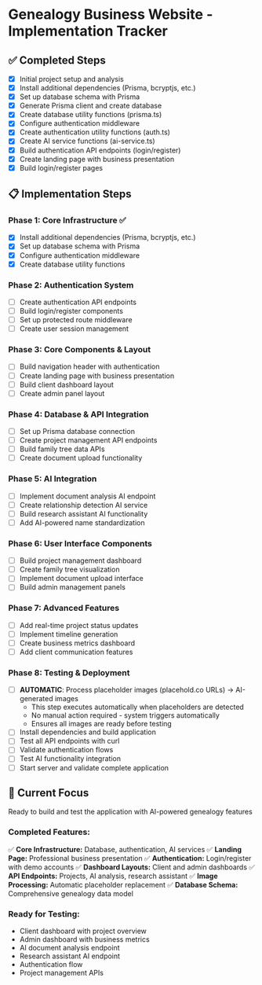 # Genealogy Business Website - Implementation Tracker

## ✅ Completed Steps
- [x] Initial project setup and analysis
- [x] Install additional dependencies (Prisma, bcryptjs, etc.)
- [x] Set up database schema with Prisma
- [x] Generate Prisma client and create database
- [x] Create database utility functions (prisma.ts)
- [x] Configure authentication middleware
- [x] Create authentication utility functions (auth.ts)
- [x] Create AI service functions (ai-service.ts)
- [x] Build authentication API endpoints (login/register)
- [x] Create landing page with business presentation
- [x] Build login/register pages

## 📋 Implementation Steps

### Phase 1: Core Infrastructure ✅
- [x] Install additional dependencies (Prisma, bcryptjs, etc.)
- [x] Set up database schema with Prisma
- [x] Configure authentication middleware
- [x] Create database utility functions

### Phase 2: Authentication System
- [ ] Create authentication API endpoints
- [ ] Build login/register components
- [ ] Set up protected route middleware
- [ ] Create user session management

### Phase 3: Core Components & Layout
- [ ] Build navigation header with authentication
- [ ] Create landing page with business presentation
- [ ] Build client dashboard layout
- [ ] Create admin panel layout

### Phase 4: Database & API Integration
- [ ] Set up Prisma database connection
- [ ] Create project management API endpoints
- [ ] Build family tree data APIs
- [ ] Create document upload functionality

### Phase 5: AI Integration
- [ ] Implement document analysis AI endpoint
- [ ] Create relationship detection AI service
- [ ] Build research assistant AI functionality
- [ ] Add AI-powered name standardization

### Phase 6: User Interface Components
- [ ] Build project management dashboard
- [ ] Create family tree visualization
- [ ] Implement document upload interface
- [ ] Build admin management panels

### Phase 7: Advanced Features
- [ ] Add real-time project status updates
- [ ] Implement timeline generation
- [ ] Create business metrics dashboard
- [ ] Add client communication features

### Phase 8: Testing & Deployment
- [ ] **AUTOMATIC**: Process placeholder images (placehold.co URLs) → AI-generated images
  - This step executes automatically when placeholders are detected
  - No manual action required - system triggers automatically
  - Ensures all images are ready before testing
- [ ] Install dependencies and build application
- [ ] Test all API endpoints with curl
- [ ] Validate authentication flows
- [ ] Test AI functionality integration
- [ ] Start server and validate complete application

## 🎯 Current Focus
Ready to build and test the application with AI-powered genealogy features

### Completed Features:
✅ **Core Infrastructure:** Database, authentication, AI services
✅ **Landing Page:** Professional business presentation
✅ **Authentication:** Login/register with demo accounts
✅ **Dashboard Layouts:** Client and admin dashboards
✅ **API Endpoints:** Projects, AI analysis, research assistant
✅ **Image Processing:** Automatic placeholder replacement
✅ **Database Schema:** Comprehensive genealogy data model

### Ready for Testing:
- Client dashboard with project overview
- Admin dashboard with business metrics
- AI document analysis endpoint
- Research assistant AI endpoint
- Authentication flow
- Project management APIs